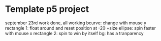 # Template p5 project

september 23rd
work done, all working
bcurve: change with mouse y
rectangle 1: float around and reset position at -20 +size
ellipse: spin faster with mouse x
rectangle 2: spin to win by itself
bg: has a tranparency
